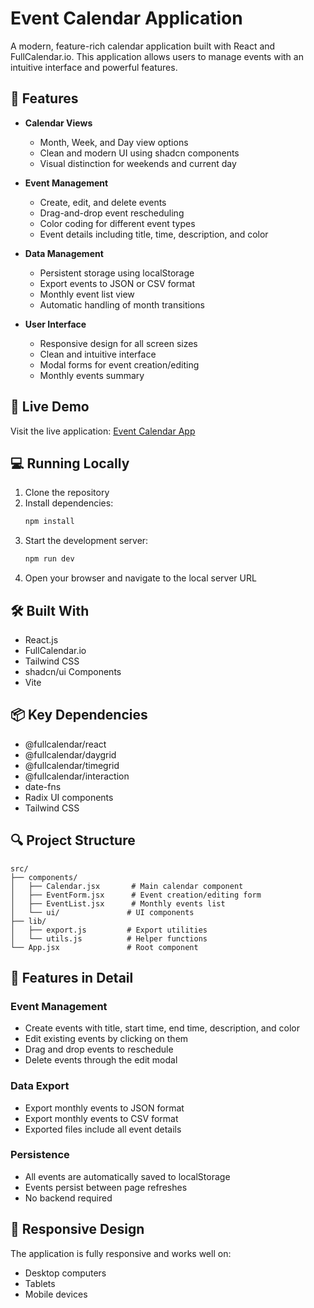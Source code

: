 # Event Calendar Application 

A modern, feature-rich calendar application built with React and FullCalendar.io. This application allows users to manage events with an intuitive interface and powerful features.

## 🌟 Features

- **Calendar Views**
  - Month, Week, and Day view options
  - Clean and modern UI using shadcn components
  - Visual distinction for weekends and current day

- **Event Management**
  - Create, edit, and delete events
  - Drag-and-drop event rescheduling
  - Color coding for different event types
  - Event details including title, time, description, and color

- **Data Management**
  - Persistent storage using localStorage
  - Export events to JSON or CSV format
  - Monthly event list view
  - Automatic handling of month transitions

- **User Interface**
  - Responsive design for all screen sizes
  - Clean and intuitive interface
  - Modal forms for event creation/editing
  - Monthly events summary

## 🚀 Live Demo

Visit the live application: [Event Calendar App](https://dulcet-zuccutto-38019a.netlify.app)

## 💻 Running Locally

1. Clone the repository
2. Install dependencies:
   ```bash
   npm install
   ```
3. Start the development server:
   ```bash
   npm run dev
   ```
4. Open your browser and navigate to the local server URL

## 🛠️ Built With

- React.js
- FullCalendar.io
- Tailwind CSS
- shadcn/ui Components
- Vite

## 📦 Key Dependencies

- @fullcalendar/react
- @fullcalendar/daygrid
- @fullcalendar/timegrid
- @fullcalendar/interaction
- date-fns
- Radix UI components
- Tailwind CSS

## 🔍 Project Structure

```
src/
├── components/
│   ├── Calendar.jsx       # Main calendar component
│   ├── EventForm.jsx      # Event creation/editing form
│   ├── EventList.jsx      # Monthly events list
│   └── ui/               # UI components
├── lib/
│   ├── export.js         # Export utilities
│   └── utils.js          # Helper functions
└── App.jsx               # Root component
```

## 🎨 Features in Detail

### Event Management
- Create events with title, start time, end time, description, and color
- Edit existing events by clicking on them
- Drag and drop events to reschedule
- Delete events through the edit modal

### Data Export
- Export monthly events to JSON format
- Export monthly events to CSV format
- Exported files include all event details

### Persistence
- All events are automatically saved to localStorage
- Events persist between page refreshes
- No backend required

## 📱 Responsive Design
The application is fully responsive and works well on:
- Desktop computers
- Tablets
- Mobile devices